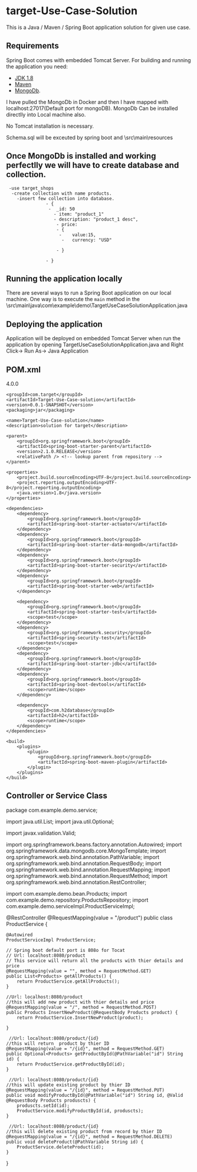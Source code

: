 # target-Use-Case-Solution
This is a Java / Maven / Spring Boot application solution for given use case.
## Requirements
Spring Boot comes with embedded Tomcat Server.
For building and running the application you need:

- [JDK 1.8](http://www.oracle.com/technetwork/java/javase/downloads/jdk8-downloads-2133151.html)
- [Maven ](https://maven.apache.org)
- [MongoDb](https://www.mongodb.com/download-center).

I have pulled the MongoDb in Docker and then I have mapped with localhost:27017(Default port for mongoDB).
MongoDb Can be installed directlly into Local machine also.

No Tomcat installation is necessary.

Schema.sql will be exceuted by spring boot and  \src\main\resources
## Once MongoDb is installed and working perfectlly we will have to create database and collection.
     -use target_shops
      -create collection with name products.
        -insert few collection into database.
                   - {
                    -  _id: 50
                      - item: "product_1"
                      - description: "product_1 desc",
                       - price: 	
                       - {
                        -    value:15,
                         -   currency: "USD"
    
                       - }
     
                   - }



## Running the application locally

There are several ways to run a Spring Boot application on our local machine. 
One way is to execute the `main` method in the  \src\main\java\com\example\demo\TargetUseCaseSolutionApplication.java

## Deploying the application

Application will be deployed on embedded Tomcat Server when run the application by opening TargetUseCaseSolutionApplication.java and Right Click-> Run As-> Java Application

## POM.xml 
<?xml version="1.0" encoding="UTF-8"?>
<project xmlns="http://maven.apache.org/POM/4.0.0"
	xmlns:xsi="http://www.w3.org/2001/XMLSchema-instance"
	xsi:schemaLocation="http://maven.apache.org/POM/4.0.0 http://maven.apache.org/xsd/maven-4.0.0.xsd">
	<modelVersion>4.0.0</modelVersion>

	<groupId>com.target</groupId>
	<artifactId>Target-Use-Case-solution</artifactId>
	<version>0.0.1-SNAPSHOT</version>
	<packaging>jar</packaging>

	<name>Target-Use-Case-solution</name>
	<description>solution for target</description>

	<parent>
		<groupId>org.springframework.boot</groupId>
		<artifactId>spring-boot-starter-parent</artifactId>
		<version>2.1.0.RELEASE</version>
		<relativePath /> <!-- lookup parent from repository -->
	</parent>

	<properties>
		<project.build.sourceEncoding>UTF-8</project.build.sourceEncoding>
		<project.reporting.outputEncoding>UTF-8</project.reporting.outputEncoding>
		<java.version>1.8</java.version>
	</properties>

	<dependencies>
		<dependency>
			<groupId>org.springframework.boot</groupId>
			<artifactId>spring-boot-starter-actuator</artifactId>
		</dependency>
		<dependency>
			<groupId>org.springframework.boot</groupId>
			<artifactId>spring-boot-starter-data-mongodb</artifactId>
		</dependency>
		<dependency>
			<groupId>org.springframework.boot</groupId>
			<artifactId>spring-boot-starter-security</artifactId>
		</dependency>
		<dependency>
			<groupId>org.springframework.boot</groupId>
			<artifactId>spring-boot-starter-web</artifactId>
		</dependency>

		<dependency>
			<groupId>org.springframework.boot</groupId>
			<artifactId>spring-boot-starter-test</artifactId>
			<scope>test</scope>
		</dependency>
		<dependency>
			<groupId>org.springframework.security</groupId>
			<artifactId>spring-security-test</artifactId>
			<scope>test</scope>
		</dependency>
		<dependency>
			<groupId>org.springframework.boot</groupId>
			<artifactId>spring-boot-starter-jdbc</artifactId>
		</dependency>
		<dependency>
			<groupId>org.springframework.boot</groupId>
			<artifactId>spring-boot-devtools</artifactId>
			<scope>runtime</scope>
		</dependency>

		<dependency>
			<groupId>com.h2database</groupId>
			<artifactId>h2</artifactId>
			<scope>runtime</scope>
		</dependency>
	</dependencies>

	<build>
		<plugins>
			<plugin>
				<groupId>org.springframework.boot</groupId>
				<artifactId>spring-boot-maven-plugin</artifactId>
			</plugin>
		</plugins>
	</build>
</project>

## Controller or Service Class
package com.example.demo.service;

import java.util.List;
import java.util.Optional;

import javax.validation.Valid;

import org.springframework.beans.factory.annotation.Autowired;
import org.springframework.data.mongodb.core.MongoTemplate;
import org.springframework.web.bind.annotation.PathVariable;
import org.springframework.web.bind.annotation.RequestBody;
import org.springframework.web.bind.annotation.RequestMapping;
import org.springframework.web.bind.annotation.RequestMethod;
import org.springframework.web.bind.annotation.RestController;

import com.example.demo.bean.Products;
import com.example.demo.repository.ProductsRepository;
import com.example.demo.serviceImpl.ProductServiceImpl;

@RestController
@RequestMapping(value = "/product")
public class ProductService {

	@Autowired
	ProductServiceImpl ProductService;
    
    // Spring boot default port is 808o for Tocat
    // Url: localhost:8080/product
    // This service will return all the products with thier details and price
	@RequestMapping(value = "", method = RequestMethod.GET)
	public List<Products> getAllProducts() {
		return ProductService.getAllProducts();
	}

    //Url: localhost:8080/product
    //this will add new product with thier details and price
	@RequestMapping(value = "/", method = RequestMethod.POST)
	public Products InsertNewProduct(@RequestBody Products product) {
		return ProductService.InsertNewProduct(product);

	}

     //Url: localhost:8080/product/{id}
    //this will return  product by thier ID
	@RequestMapping(value = "/{id}", method = RequestMethod.GET)
	public Optional<Products> getProductById(@PathVariable("id") String id) {
		return ProductService.getProductById(id);
	}

     //Url: localhost:8080/product/{id}
    //this will update existing product by thier ID
	@RequestMapping(value = "/{id}", method = RequestMethod.PUT)
	public void modifyProductById(@PathVariable("id") String id, @Valid @RequestBody Products produscts) {
		produscts.setId(id);
		ProductService.modifyProductById(id, produscts);
	}

     //Url: localhost:8080/product/{id}
    //this will delete existing product from record by thier ID
	@RequestMapping(value = "/{id}", method = RequestMethod.DELETE)
	public void deleteProduct(@PathVariable String id) {
		ProductService.deleteProduct(id);
	}
}

